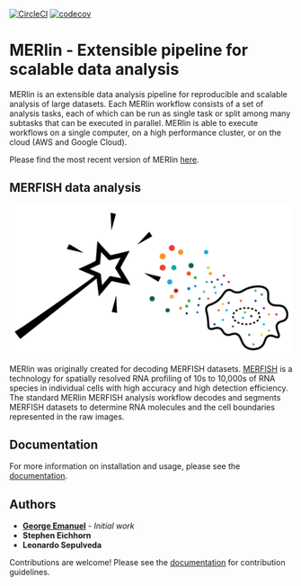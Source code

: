[![CircleCI](https://circleci.com/gh/emanuega/MERlin/tree/master.svg?style=svg)](https://circleci.com/gh/emanuega/MERlin/tree/master)
[![codecov](https://codecov.io/gh/emanuega/MERlin/branch/master/graph/badge.svg)](https://codecov.io/gh/emanuega/MERlin)

# MERlin - Extensible pipeline for scalable data analysis

MERlin is an extensible data analysis pipeline for reproducible and scalable analysis of large 
datasets. Each MERlin workflow consists of a set of analysis tasks, each of which can be run as 
single task or split among many subtasks that can be executed in parallel. MERlin is able to 
execute workflows on a single computer, on a high performance cluster, or on the cloud 
(AWS and Google Cloud).

Please find the most recent version of MERlin [here](https://github.com/emanuega/merlin).

## MERFISH data analysis

![Image of MERlin](docs/_static/merlin_headline.png "MERlin - the MERFISH decoding software")

MERlin was originally created for decoding MERFISH datasets. 
[MERFISH](https://science.sciencemag.org/lookup/doi/10.1126/science.aaa6090) is a technology for 
spatially resolved RNA profiling of 10s to 10,000s of RNA species in individual cells 
with high accuracy and high detection efficiency. The standard MERlin MERFISH analysis
workflow decodes and segments MERFISH datasets to determine RNA molecules and the 
cell boundaries represented in the raw images. 

## Documentation

For more information on installation and usage, please see the [documentation](https://emanuega.github.io/MERlin/).

## Authors

* [**George Emanuel**](mailto:emanuega0@gmail.com) - *Initial work* 
* **Stephen Eichhorn**
* **Leonardo Sepulveda**

Contributions are welcome! Please see the 
[documentation](https://emanuega.github.io/MERlin/contributing.html) for contribution guidelines.

